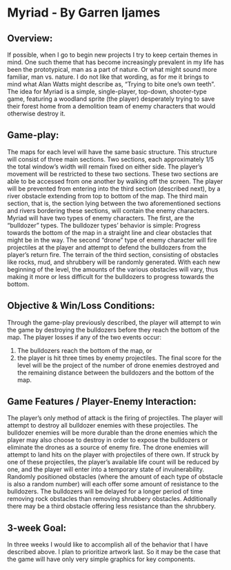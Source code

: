 # Myriad - By Garren Ijames
## Overview:
If possible, when I go to begin new projects I try to keep certain themes in mind. One such theme that has become increasingly prevalent in my life has been the prototypical, man as a part of nature. Or what might sound more familiar, man vs. nature. I do not like that wording, as for me it brings to mind what Alan Watts might describe as, “Trying to bite one’s own teeth”.
The idea for Myriad is a simple, single-player, top-down, shooter-type game, featuring a woodland sprite (the player) desperately trying to save their forest home from a demolition team of enemy characters that would otherwise destroy it.

## Game-play:
The maps for each level will have the same basic structure. This structure will consist of three main sections. Two sections, each approximately 1/5 the total window’s width will remain fixed on either side. The player’s movement will be restricted to these two sections. These two sections are able to be accessed from one another by walking off the screen. The player will be prevented from entering into the third section (described next), by a river obstacle extending from top to bottom of the map. The third main section, that is, the section lying between the two aforementioned sections and rivers bordering these sections, will contain the enemy characters. Myriad will have two types of enemy characters. The first, are the “bulldozer” types. The bulldozer types’ behavior is simple: Progress towards the bottom of the map in a straight line and clear obstacles that might be in the way. The second “drone” type of enemy character will fire projectiles at the player and attempt to defend the bulldozers from the player’s return fire. The terrain of the third section, consisting of obstacles like rocks, mud, and shrubbery will be randomly generated. With each new beginning of the level, the amounts of the various obstacles will vary, thus making it more or less difficult for the bulldozers to progress towards the bottom.

## Objective & Win/Loss Conditions:
Through the game-play previously described, the player will attempt to win the game by destroying the bulldozers before they reach the bottom of the map. The player losses if any of the two events occur:
1. The bulldozers reach the bottom of the map, or
2. the player is hit three times by enemy projectiles.
The final score for the level will be the project of the number of drone enemies destroyed and the remaining distance between the bulldozers and the bottom of the map.

## Game Features / Player-Enemy Interaction:
The player’s only method of attack is the firing of projectiles. The player will attempt to destroy all bulldozer enemies with these projectiles. The bulldozer enemies will be more durable than the drone enemies which the player may also choose to destroy in order to expose the bulldozers or eliminate the drones as a source of enemy fire. The drone enemies will attempt to land hits on the player with projectiles of there own. If struck by one of these projectiles, the player’s available life count will be reduced by one, and the player will enter into a temporary state of invulnerability. Randomly positioned obstacles (where the amount of each type of obstacle is also a random number) will each offer some amount of resistance to the bulldozers. The bulldozers will be delayed for a longer period of time removing rock obstacles than removing shrubbery obstacles. Additionally there may be a third obstacle offering less resistance than the shrubbery.

## 3-week Goal:
In three weeks I would like to accomplish all of the behavior that I have described above. I plan to prioritize artwork last. So it may be the case that the game will have only very simple graphics for key components.
